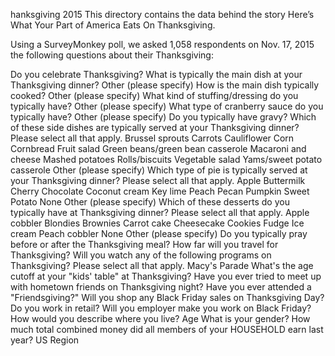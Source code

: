 hanksgiving 2015
This directory contains the data behind the story Here’s What Your Part of America Eats On Thanksgiving.

Using a SurveyMonkey poll, we asked 1,058 respondents on Nov. 17, 2015 the following questions about their Thanksgiving:

Do you celebrate Thanksgiving?
What is typically the main dish at your Thanksgiving dinner?
Other (please specify)
How is the main dish typically cooked?
Other (please specify)
What kind of stuffing/dressing do you typically have?
Other (please specify)
What type of cranberry sauce do you typically have? 
Other (please specify)
Do you typically have gravy?
Which of these side dishes are typically served at your Thanksgiving dinner? Please select all that apply.
Brussel sprouts
Carrots
Cauliflower
Corn
Cornbread
Fruit salad
Green beans/green bean casserole
Macaroni and cheese
Mashed potatoes
Rolls/biscuits
Vegetable salad
Yams/sweet potato casserole
Other (please specify)
Which type of pie is typically served at your Thanksgiving dinner? Please select all that apply. 
Apple
Buttermilk
Cherry
Chocolate
Coconut cream
Key lime
Peach
Pecan
Pumpkin
Sweet Potato
None 
Other (please specify)
Which of these desserts do you typically have at Thanksgiving dinner? Please select all that apply.
Apple cobbler
Blondies
Brownies
Carrot cake
Cheesecake
Cookies
Fudge
Ice cream
Peach cobbler
None
Other (please specify)
Do you typically pray before or after the Thanksgiving meal?
How far will you travel for Thanksgiving?
Will you watch any of the following programs on Thanksgiving? Please select all that apply. 
Macy's Parade
What's the age cutoff at your "kids' table" at Thanksgiving?
Have you ever tried to meet up with hometown friends on Thanksgiving night?
Have you ever attended a "Friendsgiving?"
Will you shop any Black Friday sales on Thanksgiving Day?
Do you work in retail?
Will you employer make you work on Black Friday?
How would you describe where you live? 
Age
What is your gender?
How much total combined money did all members of your HOUSEHOLD earn last year?
US Region
